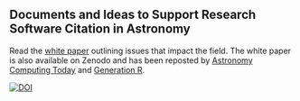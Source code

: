 ## Documents and Ideas to Support Research Software Citation in Astronomy

Read the [white paper](https://github.com/CfA-Library/Cite_Astro_Software/blob/master/whitepaper.md) outlining issues that impact the field. The white paper is also available on Zenodo and has been reposted by [Astronomy Computing Today](https://astrocompute.wordpress.com/2018/03/05/software-citation-implementation-in-astronomy/) and [Generation R](http://genr.eu/wp/software-citation-astronomy/).

[![DOI](https://zenodo.org/badge/doi/10.5281/zenodo.1473408.svg)](http://dx.doi.org/10.5281/zenodo.1473408)
